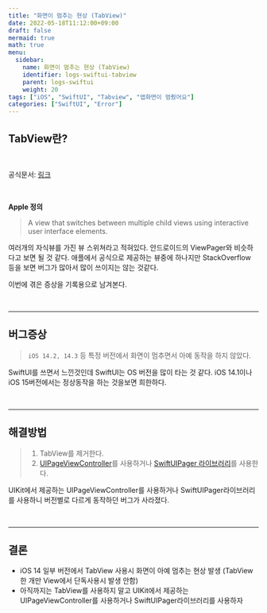 ```yaml
---
title: "화면이 멈추는 현상 (TabView)"
date: 2022-05-18T11:12:00+09:00
draft: false
mermaid: true
math: true
menu:
  sidebar:
    name: 화면이 멈추는 현상 (TabView)
    identifier: logs-swiftui-tabview
    parent: logs-swiftui
    weight: 20
tags: ["iOS", "SwiftUI", "Tabview", "앱화면이 멈췄어요"]
categories: ["SwiftUI", "Error"]
---
```


## TabView란?

&nbsp;

공식문서: [링크](https://developer.apple.com/documentation/swiftui/tabview)

&nbsp;

**Apple 정의**
> A view that switches between multiple child views using interactive user interface elements.

여러개의 자식뷰를 가진 뷰 스위쳐라고 적혀있다. 안드로이드의 ViewPager와 비슷하다고 보면 될 것 같다.
애플에서 공식으로 제공하는 뷰중에 하나지만 StackOverflow 등을 보면 버그가 많아서 많이 쓰이지는 않는 것같다.

이번에 겪은 증상을 기록용으로 남겨본다.

&nbsp;

---

## 버그증상
> `iOS 14.2, 14.3` 등 특정 버전에서 화면이 멈추면서 아예 동작을 하지 않았다.

SwiftUI를 쓰면서 느낀것인데 SwiftUI는 OS 버전을 많이 타는 것 같다. iOS 14.1이나 iOS 15버전에서는 정상동작을 하는 것을보면 희한하다.

&nbsp;

---

## 해결방법
> 1. TabView를 제거한다.
> 2. [UIPageViewController](https://developer.apple.com/tutorials/swiftui/interfacing-with-uikit)를 사용하거나 [SwiftUIPager 라이브러리](https://github.com/fermoya/SwiftUIPager)를 사용한다.

UIKit에서 제공하는 UIPageViewController를 사용하거나 SwiftUIPager라이브러리를 사용하니 버전별로 다르게 동작하던 버그가 사라졌다.

&nbsp;

---

## 결론

* iOS 14 일부 버전에서 TabView 사용시 화면이 아예 멈추는 현상 발생 (TabView 한 개만 View에서 단독사용시 발생 안함) 
* 아직까지는 TabView를 사용하지 말고 UIKit에서 제공하는 UIPageViewController를 사용하거나 SwiftUIPager라이브러리를 사용하자